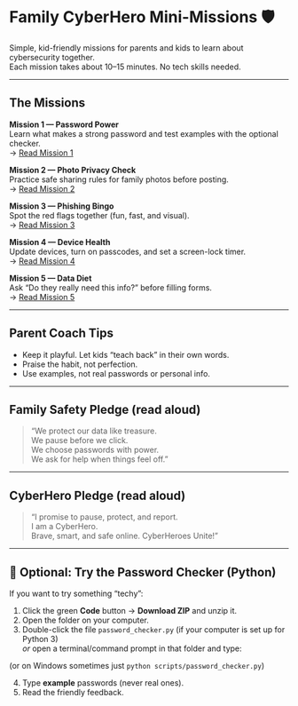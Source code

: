 
# Family CyberHero Mini-Missions 🛡️

Simple, kid-friendly missions for parents and kids to learn about cybersecurity together.  
Each mission takes about 10–15 minutes. No tech skills needed.  

---

## The Missions

**Mission 1 — Password Power**  
Learn what makes a strong password and test examples with the optional checker.  
→ [Read Mission 1](missions/mission1_password_power.md)

**Mission 2 — Photo Privacy Check**  
Practice safe sharing rules for family photos before posting.  
→ [Read Mission 2](missions/mission2_photo_privacy.md)

**Mission 3 — Phishing Bingo**  
Spot the red flags together (fun, fast, and visual).  
→ [Read Mission 3](missions/mission3_phishing_bingo.md)

**Mission 4 — Device Health**  
Update devices, turn on passcodes, and set a screen-lock timer.  
→ [Read Mission 4](missions/mission4_device_health.md)

**Mission 5 — Data Diet**  
Ask “Do they really need this info?” before filling forms.  
→ [Read Mission 5](missions/mission5_data_diet.md)

---

## Parent Coach Tips
- Keep it playful. Let kids “teach back” in their own words.  
- Praise the habit, not perfection.  
- Use examples, not real passwords or personal info.  

---

## Family Safety Pledge (read aloud)
> “We protect our data like treasure.  
> We pause before we click.  
> We choose passwords with power.  
> We ask for help when things feel off.”


---

## CyberHero Pledge (read aloud)
> “I promise to pause, protect, and report.  
> I am a CyberHero.  
> Brave, smart, and safe online.
> CyberHeroes Unite!”

---

## 🐍 Optional: Try the Password Checker (Python)

If you want to try something “techy”:

1. Click the green **Code** button → **Download ZIP** and unzip it.  
2. Open the folder on your computer.  
3. Double-click the file `password_checker.py` (if your computer is set up for Python 3)  
   *or* open a terminal/command prompt in that folder and type:


(or on Windows sometimes just `python scripts/password_checker.py`)

4. Type **example** passwords (never real ones).  
5. Read the friendly feedback.

